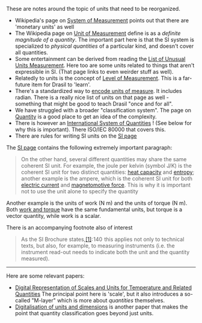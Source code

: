 These are notes around the topic of units that need to be reorganized.

- Wikipedia's page on [System of Measurement](https://en.wikipedia.org/wiki/System_of_measurement) points out that there are 'monetary units' as well
- The Wikipedia page on [Unit of Measurement](https://en.wikipedia.org/wiki/Unit_of_measurement) define is as a *definite magnitude of a quantity*. The important part here is that the SI system is specialized to *physical quantities* of a particular kind, and doesn't cover all quantities.
- Some entertainment can be derived from reading the [List of Unusual Units Measurement](https://en.wikipedia.org/wiki/List_of_unusual_units_of_measurement). Here too are some units related to things that aren't expressible in SI. (That page links to even weirder stuff as well).
- Relatedly to units is the concept of [Level of Measurement](https://en.wikipedia.org/wiki/Level_of_measurement). This is a far-future item for Drasil to 'learn'.
- There's a standardized way to [encode units of measure](https://en.wikipedia.org/wiki/Unified_Code_for_Units_of_Measure). It includes radian. There is a really nice list of units on that page as well - something that might be good to teach Drasil "once and for all".
- We have struggled with a broader "classification system". The page on [Quantity](https://en.wikipedia.org/wiki/Quantity) is a good place to get an idea of the complexity.
- There is however an [International System of Quantities](https://en.wikipedia.org/wiki/International_System_of_Quantities) ! (See below for why this is important). There ISO/IEC 80000 that covers this.
- There are rules for writing SI units on the [SI page](https://en.wikipedia.org/wiki/International_System_of_Units)

The [SI page](https://en.wikipedia.org/wiki/International_System_of_Units) contains the following extremely important paragraph:
> On the other hand, several different quantities may share the same coherent SI unit. For example, the joule per kelvin (symbol J/K) is the coherent SI unit for two distinct quantities: [heat capacity](https://en.wikipedia.org/wiki/Heat_capacity) and [entropy](https://en.wikipedia.org/wiki/Entropy); another example is the ampere, which is the coherent SI unit for both [electric current](https://en.wikipedia.org/wiki/Electric_current) and [magnetomotive force](https://en.wikipedia.org/wiki/Magnetomotive_force). This is why it is important not to use the unit alone to specify the quantity

Another example is the units of work (N m) and the units of torque (N m).  Both [work and torque](https://www.khanacademy.org/science/physics/torque-angular-momentum/torque-tutorial/a/torque) have the same fundamental units, but torque is a vector quantity, while work is a scalar.

There is an accompanying footnote also of interest
> As the SI Brochure states,[[1]](https://en.wikipedia.org/wiki/International_System_of_Units#cite_note-SIBrochure9thEd-1): 140  this applies not only to technical texts, but also, for example, to measuring instruments (i.e. the instrument read-out needs to indicate both the unit and the quantity measured).

---

Here are some relevant papers:
- [Digital Representation of Scales and Units for Temperature and Related Quantities](https://www.researchgate.net/profile/Blair-Hall/publication/372138956_Digital_Representation_of_Scales_and_Units_for_Temperature_and_Related_Quantities/links/64a648f2c41fb852dd555cd3/Digital-Representation-of-Scales-and-Units-for-Temperature-and-Related-Quantities.pdf)  The principal point here is 'scale', but it also introduces a so-called "M-layer" which is more about *quantities* themselves.
 - [Digitalisation of units and dimensions](https://www.researchgate.net/profile/Blair-Hall/publication/374754092_Digitalisation_of_units_and_dimensions/links/65317ea824bbe32d9a529b55/Digitalisation-of-units-and-dimensions.pdf) is another paper that makes the point that quantity classification goes beyond just units.